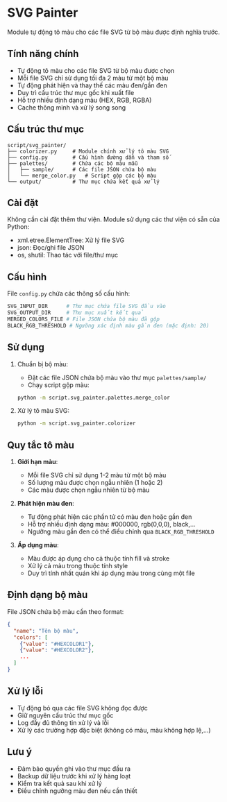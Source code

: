 # SVG Painter

Module tự động tô màu cho các file SVG từ bộ màu được định nghĩa trước.

## Tính năng chính

- Tự động tô màu cho các file SVG từ bộ màu được chọn
- Mỗi file SVG chỉ sử dụng tối đa 2 màu từ một bộ màu
- Tự động phát hiện và thay thế các màu đen/gần đen
- Duy trì cấu trúc thư mục gốc khi xuất file
- Hỗ trợ nhiều định dạng màu (HEX, RGB, RGBA)
- Cache thông minh và xử lý song song

## Cấu trúc thư mục

```
script/svg_painter/
├── colorizer.py     # Module chính xử lý tô màu SVG
├── config.py        # Cấu hình đường dẫn và tham số
├── palettes/        # Chứa các bộ màu mẫu
│   ├── sample/      # Các file JSON chứa bộ màu
│   └── merge_color.py   # Script gộp các bộ màu
└── output/          # Thư mục chứa kết quả xử lý
```

## Cài đặt

Không cần cài đặt thêm thư viện. Module sử dụng các thư viện có sẵn của Python:
- xml.etree.ElementTree: Xử lý file SVG
- json: Đọc/ghi file JSON
- os, shutil: Thao tác với file/thư mục

## Cấu hình

File `config.py` chứa các thông số cấu hình:

```python
SVG_INPUT_DIR      # Thư mục chứa file SVG đầu vào
SVG_OUTPUT_DIR     # Thư mục xuất kết quả
MERGED_COLORS_FILE # File JSON chứa bộ màu đã gộp
BLACK_RGB_THRESHOLD # Ngưỡng xác định màu gần đen (mặc định: 20)
```

## Sử dụng

1. Chuẩn bị bộ màu:
   - Đặt các file JSON chứa bộ màu vào thư mục `palettes/sample/`
   - Chạy script gộp màu:
   ```bash
   python -m script.svg_painter.palettes.merge_color
   ```

2. Xử lý tô màu SVG:
   ```bash
   python -m script.svg_painter.colorizer
   ```

## Quy tắc tô màu

1. **Giới hạn màu**: 
   - Mỗi file SVG chỉ sử dụng 1-2 màu từ một bộ màu
   - Số lượng màu được chọn ngẫu nhiên (1 hoặc 2)
   - Các màu được chọn ngẫu nhiên từ bộ màu

2. **Phát hiện màu đen**:
   - Tự động phát hiện các phần tử có màu đen hoặc gần đen
   - Hỗ trợ nhiều định dạng màu: #000000, rgb(0,0,0), black,...
   - Ngưỡng màu gần đen có thể điều chỉnh qua `BLACK_RGB_THRESHOLD`

3. **Áp dụng màu**:
   - Màu được áp dụng cho cả thuộc tính fill và stroke
   - Xử lý cả màu trong thuộc tính style
   - Duy trì tính nhất quán khi áp dụng màu trong cùng một file

## Định dạng bộ màu

File JSON chứa bộ màu cần theo format:

```json
{
  "name": "Tên bộ màu",
  "colors": [
    {"value": "#HEXCOLOR1"},
    {"value": "#HEXCOLOR2"},
    ...
  ]
}
```

## Xử lý lỗi

- Tự động bỏ qua các file SVG không đọc được
- Giữ nguyên cấu trúc thư mục gốc
- Log đầy đủ thông tin xử lý và lỗi
- Xử lý các trường hợp đặc biệt (không có màu, màu không hợp lệ,...)

## Lưu ý

- Đảm bảo quyền ghi vào thư mục đầu ra
- Backup dữ liệu trước khi xử lý hàng loạt
- Kiểm tra kết quả sau khi xử lý
- Điều chỉnh ngưỡng màu đen nếu cần thiết 